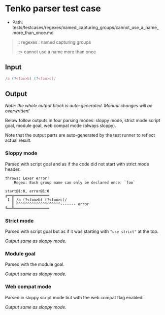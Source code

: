# Tenko parser test case

- Path: tests/testcases/regexes/named_capturing_groups/cannot_use_a_name_more_than_once.md

> :: regexes : named capturing groups
>
> ::> cannot use a name more than once

## Input


`````js
/a (?<foo>b) (?<foo>c)/
`````

## Output

_Note: the whole output block is auto-generated. Manual changes will be overwritten!_

Below follow outputs in four parsing modes: sloppy mode, strict mode script goal, module goal, web compat mode (always sloppy).

Note that the output parts are auto-generated by the test runner to reflect actual result.

### Sloppy mode

Parsed with script goal and as if the code did not start with strict mode header.

`````
throws: Lexer error!
    Regex: Each group name can only be declared once: `foo`

start@1:0, error@1:0
╔══╦════════════════
 1 ║ /a (?<foo>b) (?<foo>c)/
   ║ ^^^^^^^^^^^^^^^^^^^^------- error
╚══╩════════════════

`````

### Strict mode

Parsed with script goal but as if it was starting with `"use strict"` at the top.

_Output same as sloppy mode._

### Module goal

Parsed with the module goal.

_Output same as sloppy mode._

### Web compat mode

Parsed in sloppy script mode but with the web compat flag enabled.

_Output same as sloppy mode._
